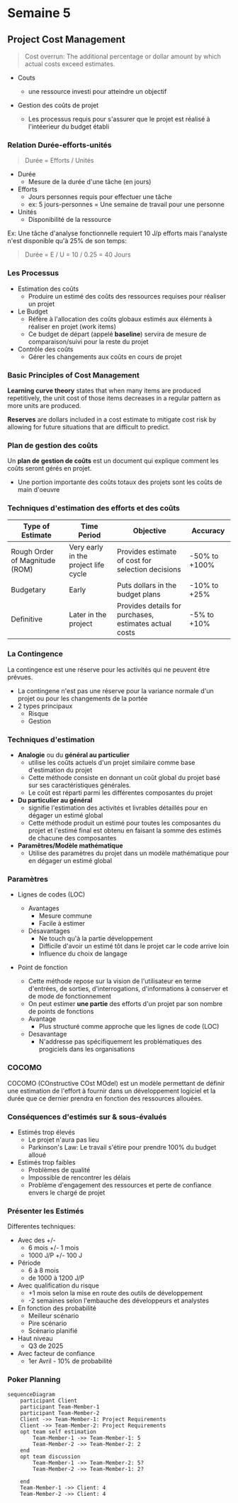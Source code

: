 # Semaine 5

## Project Cost Management

> Cost overrun: The additional percentage or dollar amount by which actual costs exceed estimates.

+ Couts
    + une ressource investi pour atteindre un objectif

+ Gestion des coûts de projet
    + Les processus requis pour s'assurer que le projet est réalisé à l'intéerieur du budget établi

### Relation Durée-efforts-unités

> Durée = Efforts / Unités

+ Durée
    + Mesure de la durée d'une tâche (en jours)
+ Efforts
    + Jours personnes requis pour effectuer une tâche
    + ex: 5 jours-personnes = Une semaine de travail pour une personne
+ Unités
    + Disponibilité de la ressource

Ex: Une tâche d'analyse fonctionnelle requiert 10 J/p efforts mais l'analyste n'est disponible qu'à 25% de son temps:
> Durée = E / U = 10 / 0.25 = 40 Jours

### Les Processus

+ Estimation des coûts
    + Produire un estimé des coûts des ressources requises pour réaliser un projet
+ Le Budget
    + Réfère à l'allocation des coûts globaux estimés aux éléments à réaliser en projet (work items)
    + Ce budget de départ (appelé **baseline**) servira de mesure de comparaison/suivi pour la reste du projet
+ Contrôle des coûts
    + Gérer les changements aux coûts en cours de projet

### Basic Principles of Cost Management

**Learning curve theory** states that when many items are produced repetitively, the unit cost of those items decreases in a regular pattern as more units are produced.

**Reserves** are dollars included in a cost estimate to mitigate cost risk by allowing for future situations that are difficult to predict.

### Plan de gestion des coûts 

Un **plan de gestion de coûts** est un document qui explique comment les coûts seront gérés en projet.

+ Une portion importante des coûts totaux des projets sont les coûts de main d'oeuvre

### Techniques d'estimation des efforts et des coûts

Type of Estimate | Time Period | Objective | Accuracy
---|---|---|---
Rough Order of Magnitude (ROM) | Very early in the project life cycle | Provides estimate of cost for selection decisions | -50% to +100%
Budgetary | Early | Puts dollars in the budget plans | -10% to +25%
Definitive | Later in the project | Provides details for purchases, estimates actual costs | -5% to +10%

### La Contingence

La contingence est une réserve pour les activités qui ne peuvent être prévues.
+ La contingene n'est pas une réserve pour la variance normale d'un projet ou pour les changements de la portée
+ 2 types principaux
    + Risque
    + Gestion

### Techniques d'estimation

+ **Analogie** ou du **général au particulier**
    + utilise les coûts actuels d'un projet similaire comme base d'estimation du projet
    + Cette méthode consiste en donnant un coût global du projet basé sur ses caractéristiques générales.
    + Le coût est réparti parmi les différentes composantes du projet
+ **Du particulier au général**
    + signifie l'estimation des activités et livrables détaillés pour en dégager un estimé global
    + Cette méthode produit un estimé pour toutes les composantes du projet et l'estimé final est obtenu en faisant la somme des estimés de chacune des composantes
+ **Paramêtres/Modèle mathématique**
    + Utilise des paramètres du projet dans un modèle mathématique pour en dégager un estimé global

### Paramètres

+ Lignes de codes (LOC)
    + Avantages
        + Mesure commune
        + Facile à estimer
    + Désavantages
        + Ne touch qu'à la partie développement
        + Difficile d'avoir un estimé tôt dans le projet car le code arrive loin
        + Influence du choix de langage

+ Point de fonction
    + Cette méthode repose sur la vision de l'utilisateur en terme d'entrées, de sorties, d'interrogations, d'informations à conserver et de mode de fonctionnement
    + On peut estimer **une partie** des efforts d'un projet par son nombre de points de fonctions
    + Avantage
        + Plus structuré comme approche que les lignes de code (LOC)
    + Desavantage
        + N'addresse pas spécifiquement les problématiques des progiciels dans les organisations

### COCOMO

COCOMO (COnstructive COst MOdel) est un modèle permettant de définir une estimation de l'effort à fournir dans un développement logiciel et la durée que ce dernier prendra en fonction des ressources allouées.

### Conséquences d'estimés sur & sous-évalués

+ Estimés trop élevés
    + Le projet n'aura pas lieu
    + Parkinson's Law: Le travail s'étire pour prendre 100% du budget alloué
+ Estimés trop faibles
    + Problèmes de qualité
    + Impossible de rencontrer les délais
    + Problème d'engagement des ressources et perte de confiance envers le chargé de projet

### Présenter les Estimés

Differentes techniques:
+ Avec des +/-
    + 6 mois +/- 1 mois
    + 1000 J/P +/- 100 J
+ Période
    + 6 à 8 mois
    + de 1000 à 1200 J/P
+ Avec qualification du risque
    + +1 mois selon la mise en route des outils de développement
    + -2 semaines selon l'embauche des développeurs et analystes
+ En fonction des probabilité
    + Meilleur scénario
    + Pire scénario
    + Scénario planifié
+ Haut niveau
    + Q3 de 2025
+ Avec facteur de confiance
    + 1er Avril - 10% de probabilité

### Poker Planning

```mermaid
sequenceDiagram
    participant Client
    participant Team-Member-1
    participant Team-Member-2
    Client ->> Team-Member-1: Project Requirements
    Client ->> Team-Member-2: Project Requirements
    opt team self estimation
        Team-Member-1 ->> Team-Member-1: 5
        Team-Member-2 ->> Team-Member-2: 2
    end
    opt team discussion
        Team-Member-1 ->> Team-Member-2: 5?
        Team-Member-2 ->> Team-Member-1: 2?

    end
    Team-Member-1 ->> Client: 4
    Team-Member-2 ->> Client: 4
```
